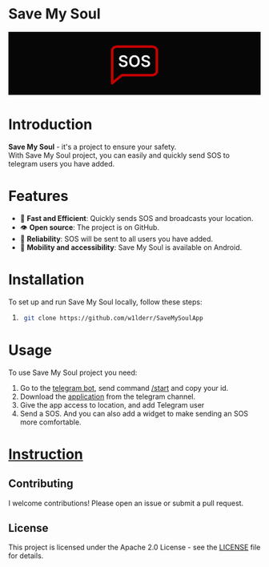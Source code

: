 # **Save My Soul**

<picture>
   <img alt="SaveMySoul Logo" src="https://github.com/w1lderr/SaveMySoulApp/blob/master/logoforeadme.png">
</picture>

# **Introduction**

**Save My Soul** - it's a project to ensure your safety.<br>
With Save My Soul project, you can easily and quickly send SOS to telegram users you have added.<br>

# **Features**
- 🚀 **Fast and Efficient**: Quickly sends SOS and broadcasts your location.
- 👁 **Open source**: The project is on GitHub.
- 💪 **Reliability**: SOS will be sent to all users you have added.
- 📱 **Mobility and accessibility**: Save My Soul is available on Android.

# **Installation**
To set up and run Save My Soul locally, follow these steps:
   1. ```bash
       git clone https://github.com/w1lderr/SaveMySoulApp
      ```
   
# **Usage**
To use Save My Soul project you need:
  1. Go to the [telegram bot](@savemysoull_bot), send command [/start]() and copy your id.
  2. Download the [application](https://t.me/savemysoultelegramchannel) from the telegram channel.
  3. Give the app access to location, and add Telegram user
  4. Send a SOS. And you can also add a widget to make sending an SOS more comfortable.
  
# **[Instruction](https://save-my-soul-site-instruction.vercel.app/)**

## Contributing
I welcome contributions! Please open an issue or submit a pull request.

## License
This project is licensed under the Apache 2.0 License - see the [LICENSE](LICENSE) file for details.
